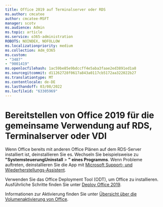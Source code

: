 ```yaml
---
title: Office 2019 auf Terminalserver oder RDS
ms.author: cmcatee
author: cmcatee-MSFT
manager: scotv
ms.audience: Admin
ms.topic: article
ms.service: o365-administration
ROBOTS: NOINDEX, NOFOLLOW
ms.localizationpriority: medium
ms.collection: Adm_O365
ms.custom:
- "3487"
- "9001419"
ms.openlocfilehash: 1ac59be85e9bdccff4e5aba3faae2ed3891ed1a8
ms.sourcegitcommit: d11262728f0617a843a0117cb5172aa322022b27
ms.translationtype: MT
ms.contentlocale: de-DE
ms.lasthandoff: 03/08/2022
ms.locfileid: "63305969"
---
```

# <a name="deploying-office-2019-for-shared-use-on-rds-terminal-server-or-vdi"></a>Bereitstellen von Office 2019 für die gemeinsame Verwendung auf RDS, Terminalserver oder VDI

Wenn Office bereits mit anderen Office Plänen auf dem RDS-Server installiert ist, deinstallieren Sie es. Wechseln Sie beispielsweise zu **"SystemsteuerungUninstall** > **" eines Programms**. Wenn Probleme auftreten, deinstallieren Sie die App mit [Microsoft Support- und Wiederherstellungs-Assistent](https://aka.ms/SARA-OfficeUninstall-Alchemy). 

Verwenden Sie das Office Deployment Tool (ODT), um Office zu installieren. Ausführliche Schritte finden Sie unter [Deploy Office 2019](https://docs.microsoft.com/deployoffice/office2019/deploy).

Informationen zur Aktivierung finden Sie unter [Übersicht über die Volumenaktivierung von Office](https://docs.microsoft.com/deployoffice/vlactivation/plan-volume-activation-of-office).